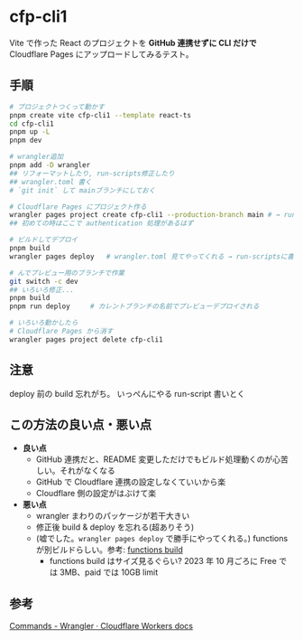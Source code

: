 # cfp-cli1

Vite で作った React のプロジェクトを
**GitHub 連携せずに CLI だけで**
Cloudflare Pages にアップロードしてみるテスト。

## 手順

```sh
# プロジェクトつくって動かす
pnpm create vite cfp-cli1 --template react-ts
cd cfp-cli1
pnpm up -L
pnpm dev

# wrangler追加
pnpm add -D wrangler
## リフォーマットしたり, run-scripts修正したり
## wrangler.toml 書く
# `git init` して mainブランチにしておく

# Cloudflare Pages にプロジェクト作る
wrangler pages project create cfp-cli1 --production-branch main # → run-scriptsに書いた。`pnpm run create`
## 初めての時はここで authentication 処理があるはず

# ビルドしてデプロイ
pnpm build
wrangler pages deploy   # wrangler.toml 見てやってくれる → run-scriptsに書いた。`pnpm run deploy`

# んでプレビュー用のブランチで作業
git switch -c dev
## いろいろ修正...
pnpm build
pnpm run deploy		# カレントブランチの名前でプレビューデプロイされる

# いろいろ動かしたら
# Cloudflare Pages から消す
wrangler pages project delete cfp-cli1
```

## 注意

deploy 前の build 忘れがち。
いっぺんにやる run-script 書いとく

## この方法の良い点・悪い点

- **良い点**
  - GitHub 連携だと、README 変更しただけでもビルド処理動くのが心苦しい。それがなくなる
  - GitHub で Cloudflare 連携の設定しなくていいから楽
  - Cloudflare 側の設定がはぶけて楽
- **悪い点**
  - wrangler まわりのパッケージが若干大きい
  - 修正後 build & deploy を忘れる(超ありそう)
  - (嘘でした。`wrangler pages deploy` で勝手にやってくれる。) functions が別ビルドらしい。参考: [functions build](https://developers.cloudflare.com/workers/wrangler/commands/#functions-build)
    - functions build はサイズ見るぐらい? 2023 年 10 月ごろに Free では 3MB、paid では 10GB limit

## 参考

[Commands - Wrangler · Cloudflare Workers docs](https://developers.cloudflare.com/workers/wrangler/commands/#pages)
